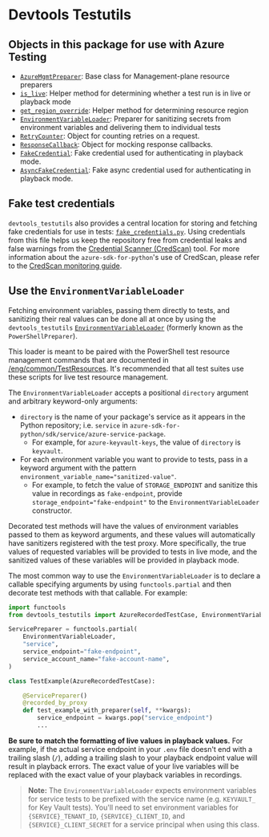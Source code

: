# Devtools Testutils

## Objects in this package for use with Azure Testing
* [`AzureMgmtPreparer`][azure_mgmt_preparer]: Base class for Management-plane resource preparers
* [`is_live`][is_live]: Helper method for determining whether a test run is in live or playback mode
* [`get_region_override`][get_region_override]: Helper method for determining resource region
* [`EnvironmentVariableLoader`][env_loader]: Preparer for sanitizing secrets from environment variables and delivering them to individual tests
* [`RetryCounter`][retry_counter]: Object for counting retries on a request.
* [`ResponseCallback`][response_callback]: Object for mocking response callbacks.
* [`FakeCredential`][fake_credentials]: Fake credential used for authenticating in playback mode.
* [`AsyncFakeCredential`][fake_credentials_async]: Fake async credential used for authenticating in playback mode.

## Fake test credentials

`devtools_testutils` also provides a central location for storing and fetching fake credentials for use in tests:
[`fake_credentials.py`][fake_credentials]. Using credentials from this file helps us keep the repository free from
credential leaks and false warnings from the [Credential Scanner (CredScan)][credscan] tool. For more information about
the `azure-sdk-for-python`'s use of CredScan, please refer to the [CredScan monitoring guide][credscan_guide].

## Use the `EnvironmentVariableLoader`

Fetching environment variables, passing them directly to tests, and sanitizing their real values can be done all at once
by using the `devtools_testutils` [`EnvironmentVariableLoader`][env_loader] (formerly known as the
`PowerShellPreparer`).

This loader is meant to be paired with the PowerShell test resource management commands that are documented in
[/eng/common/TestResources][test_resources]. It's recommended that all test suites use these scripts for live test
resource management.

The `EnvironmentVariableLoader` accepts a positional `directory` argument and arbitrary keyword-only arguments:
- `directory` is the name of your package's service as it appears in the Python repository; i.e. `service` in `azure-sdk-for-python/sdk/service/azure-service-package`.
  - For example, for `azure-keyvault-keys`, the value of `directory` is `keyvault`.
- For each environment variable you want to provide to tests, pass in a keyword argument with the pattern `environment_variable_name="sanitized-value"`.
  - For example, to fetch the value of `STORAGE_ENDPOINT` and sanitize this value in recordings as `fake-endpoint`, provide `storage_endpoint="fake-endpoint"` to the `EnvironmentVariableLoader` constructor.

Decorated test methods will have the values of environment variables passed to them as keyword arguments, and these
values will automatically have sanitizers registered with the test proxy. More specifically, the true values of
requested variables will be provided to tests in live mode, and the sanitized values of these variables will be provided
in playback mode.

The most common way to use the `EnvironmentVariableLoader` is to declare a callable specifying arguments by using
`functools.partial` and then decorate test methods with that callable. For example:

```python
import functools
from devtools_testutils import AzureRecordedTestCase, EnvironmentVariableLoader, recorded_by_proxy

ServicePreparer = functools.partial(
    EnvironmentVariableLoader,
    "service",
    service_endpoint="fake-endpoint",
    service_account_name="fake-account-name",
)

class TestExample(AzureRecordedTestCase):

    @ServicePreparer()
    @recorded_by_proxy
    def test_example_with_preparer(self, **kwargs):
        service_endpoint = kwargs.pop("service_endpoint")
        ...
```

**Be sure to match the formatting of live values in playback values.** For example, if the actual service endpoint in
your `.env` file doesn't end with a trailing slash (`/`), adding a trailing slash to your playback endpoint value will
result in playback errors. The exact value of your live variables will be replaced with the exact value of your playback
variables in recordings.

> **Note:** The `EnvironmentVariableLoader` expects environment variables for service tests to be prefixed with the
> service name (e.g. `KEYVAULT_` for Key Vault tests). You'll need to set environment variables for
> `{SERVICE}_TENANT_ID`, `{SERVICE}_CLIENT_ID`, and `{SERVICE}_CLIENT_SECRET` for a service principal when using this
> class.


<!-- LINKS -->
[azure_mgmt_preparer]: https://github.com/Azure/azure-sdk-for-python/blob/520ea7175e10a971eae9d3e6cd0735efd80447b1/tools/azure-sdk-tools/devtools_testutils/mgmt_testcase.py#L128
[credscan]: https://aka.ms/credscan
[credscan_guide]: https://github.com/Azure/azure-sdk-for-python/blob/18611efee7ecf4e591d59b61ba3762d6bdd86304/doc/dev/credscan_process.md
[env_loader]: https://github.com/Azure/azure-sdk-for-python/blob/main/tools/azure-sdk-tools/devtools_testutils/envvariable_loader.py
[fake_credentials]: https://github.com/Azure/azure-sdk-for-python/blob/main/tools/azure-sdk-tools/devtools_testutils/fake_credentials.py
[fake_credentials_async]: https://github.com/Azure/azure-sdk-for-python/blob/main/tools/azure-sdk-tools/devtools_testutils/fake_credentials_async.py
[get_region_override]: https://github.com/Azure/azure-sdk-for-python/blob/520ea7175e10a971eae9d3e6cd0735efd80447b1/tools/azure-sdk-tools/devtools_testutils/azure_testcase.py#L87
[is_live]: https://github.com/Azure/azure-sdk-for-python/blob/520ea7175e10a971eae9d3e6cd0735efd80447b1/tools/azure-sdk-tools/devtools_testutils/azure_testcase.py#L77
[retry_counter]: https://github.com/Azure/azure-sdk-for-python/blob/ab7e7f1a7b2a6d7255abdc77a40e2d6a86c9de0a/tools/azure-sdk-tools/devtools_testutils/helpers.py#L6
[response_callback]: https://github.com/Azure/azure-sdk-for-python/blob/ab7e7f1a7b2a6d7255abdc77a40e2d6a86c9de0a/tools/azure-sdk-tools/devtools_testutils/helpers.py#L14
[test_resources]: https://github.com/Azure/azure-sdk-for-python/tree/main/eng/common/TestResources#readme
